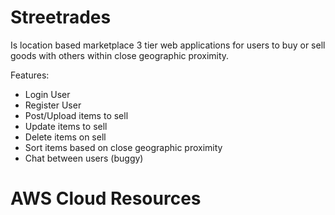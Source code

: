 # Streetrades
Is location based marketplace 3 tier web applications for users to buy or sell goods with others within close geographic proximity.

Features:
- Login User
- Register User
- Post/Upload items to sell
- Update items to sell
- Delete items on sell
- Sort items based on close geographic proximity
- Chat between users (buggy)

# AWS Cloud Resources
